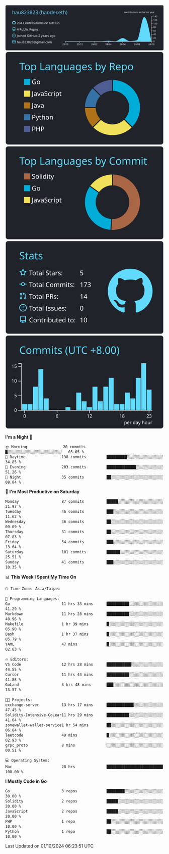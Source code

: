 [![](https://raw.githubusercontent.com/hau823823/hau823823/master/profile-summary-card-output/react/0-profile-details.svg)](https://github.com/vn7n24fzkq/github-profile-summary-cards)
[![](https://raw.githubusercontent.com/hau823823/hau823823/master/profile-summary-card-output/react/1-repos-per-language.svg)](https://github.com/vn7n24fzkq/github-profile-summary-cards) [![](https://raw.githubusercontent.com/hau823823/hau823823/master/profile-summary-card-output/react/2-most-commit-language.svg)](https://github.com/vn7n24fzkq/github-profile-summary-cards)
[![](https://raw.githubusercontent.com/hau823823/hau823823/master/profile-summary-card-output/react/3-stats.svg)](https://github.com/vn7n24fzkq/github-profile-summary-cards) [![](https://raw.githubusercontent.com/hau823823/hau823823/master/profile-summary-card-output/react/4-productive-time.svg)](https://github.com/vn7n24fzkq/github-profile-summary-cards)

<!--START_SECTION:waka-->
**I'm a Night 🦉** 

```text
🌞 Morning                20 commits          █░░░░░░░░░░░░░░░░░░░░░░░░   05.05 % 
🌆 Daytime                138 commits         █████████░░░░░░░░░░░░░░░░   34.85 % 
🌃 Evening                203 commits         █████████████░░░░░░░░░░░░   51.26 % 
🌙 Night                  35 commits          ██░░░░░░░░░░░░░░░░░░░░░░░   08.84 % 
```
📅 **I'm Most Productive on Saturday** 

```text
Monday                   87 commits          █████░░░░░░░░░░░░░░░░░░░░   21.97 % 
Tuesday                  46 commits          ███░░░░░░░░░░░░░░░░░░░░░░   11.62 % 
Wednesday                36 commits          ██░░░░░░░░░░░░░░░░░░░░░░░   09.09 % 
Thursday                 31 commits          ██░░░░░░░░░░░░░░░░░░░░░░░   07.83 % 
Friday                   54 commits          ███░░░░░░░░░░░░░░░░░░░░░░   13.64 % 
Saturday                 101 commits         ██████░░░░░░░░░░░░░░░░░░░   25.51 % 
Sunday                   41 commits          ███░░░░░░░░░░░░░░░░░░░░░░   10.35 % 
```


📊 **This Week I Spent My Time On** 

```text
🕑︎ Time Zone: Asia/Taipei

💬 Programming Languages: 
Go                       11 hrs 33 mins      ██████████░░░░░░░░░░░░░░░   41.29 % 
Markdown                 11 hrs 28 mins      ██████████░░░░░░░░░░░░░░░   40.96 % 
Makefile                 1 hr 39 mins        █░░░░░░░░░░░░░░░░░░░░░░░░   05.90 % 
Bash                     1 hr 37 mins        █░░░░░░░░░░░░░░░░░░░░░░░░   05.79 % 
YAML                     47 mins             █░░░░░░░░░░░░░░░░░░░░░░░░   02.83 % 

🔥 Editors: 
VS Code                  12 hrs 28 mins      ███████████░░░░░░░░░░░░░░   44.55 % 
Cursor                   11 hrs 44 mins      ██████████░░░░░░░░░░░░░░░   41.88 % 
GoLand                   3 hrs 48 mins       ███░░░░░░░░░░░░░░░░░░░░░░   13.57 % 

🐱‍💻 Projects: 
exchange-server          13 hrs 17 mins      ████████████░░░░░░░░░░░░░   47.45 % 
Solidity-Intensive-CoLear11 hrs 29 mins      ██████████░░░░░░░░░░░░░░░   41.04 % 
zonewallet-wallet-service1 hr 54 mins        ██░░░░░░░░░░░░░░░░░░░░░░░   06.84 % 
leetcode                 49 mins             █░░░░░░░░░░░░░░░░░░░░░░░░   02.93 % 
grpc_proto               8 mins              ░░░░░░░░░░░░░░░░░░░░░░░░░   00.51 % 

💻 Operating System: 
Mac                      28 hrs              █████████████████████████   100.00 % 
```

**I Mostly Code in Go** 

```text
Go                       3 repos             ████████░░░░░░░░░░░░░░░░░   30.00 % 
Solidity                 2 repos             █████░░░░░░░░░░░░░░░░░░░░   20.00 % 
JavaScript               2 repos             █████░░░░░░░░░░░░░░░░░░░░   20.00 % 
PHP                      1 repo              ██░░░░░░░░░░░░░░░░░░░░░░░   10.00 % 
Python                   1 repo              ██░░░░░░░░░░░░░░░░░░░░░░░   10.00 % 
```




 Last Updated on 01/10/2024 06:23:51 UTC
<!--END_SECTION:waka-->

